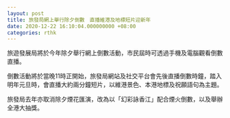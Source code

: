 ```yaml
---
layout: post
title: 旅發局網上舉行除夕倒數　直播維港及地標短片迎新年
date: 2020-12-22 16:10:04.000000000 +08:00
categories: rthk
---
```


旅遊發展局將於今年除夕舉行網上倒數活動，市民屆時可透過手機及電腦觀看倒數直播。

倒數活動將於當晚11時正開始，旅發局網站及社交平台會先後直播倒數時鐘，踏入明年元旦時，會直播大約兩分鐘短片，以維港景色、本港地標及祝願語句為主題。

旅發局去年亦取消除夕煙花匯演，改為以「幻彩詠香江」配合煙火倒數，以及舉辦全港大抽獎。
